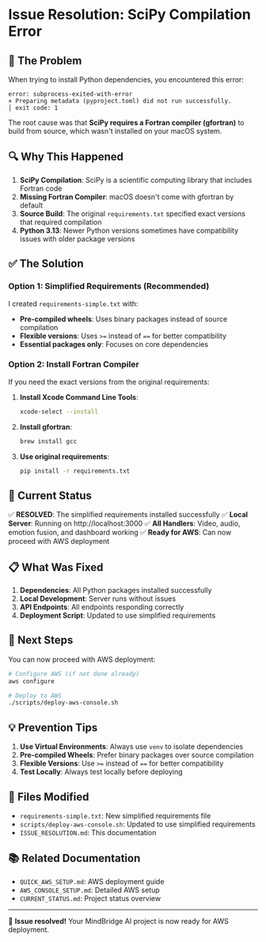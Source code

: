 # Issue Resolution: SciPy Compilation Error

## 🐛 The Problem

When trying to install Python dependencies, you encountered this error:

```
error: subprocess-exited-with-error
× Preparing metadata (pyproject.toml) did not run successfully.
│ exit code: 1
```

The root cause was that **SciPy requires a Fortran compiler (gfortran)** to build from source, which wasn't installed on your macOS system.

## 🔍 Why This Happened

1. **SciPy Compilation**: SciPy is a scientific computing library that includes Fortran code
2. **Missing Fortran Compiler**: macOS doesn't come with gfortran by default
3. **Source Build**: The original `requirements.txt` specified exact versions that required compilation
4. **Python 3.13**: Newer Python versions sometimes have compatibility issues with older package versions

## ✅ The Solution

### Option 1: Simplified Requirements (Recommended)

I created `requirements-simple.txt` with:
- **Pre-compiled wheels**: Uses binary packages instead of source compilation
- **Flexible versions**: Uses `>=` instead of `==` for better compatibility
- **Essential packages only**: Focuses on core dependencies

### Option 2: Install Fortran Compiler

If you need the exact versions from the original requirements:

1. **Install Xcode Command Line Tools**:
   ```bash
   xcode-select --install
   ```

2. **Install gfortran**:
   ```bash
   brew install gcc
   ```

3. **Use original requirements**:
   ```bash
   pip install -r requirements.txt
   ```

## 🚀 Current Status

✅ **RESOLVED**: The simplified requirements installed successfully
✅ **Local Server**: Running on http://localhost:3000
✅ **All Handlers**: Video, audio, emotion fusion, and dashboard working
✅ **Ready for AWS**: Can now proceed with AWS deployment

## 📋 What Was Fixed

1. **Dependencies**: All Python packages installed successfully
2. **Local Development**: Server runs without issues
3. **API Endpoints**: All endpoints responding correctly
4. **Deployment Script**: Updated to use simplified requirements

## 🎯 Next Steps

You can now proceed with AWS deployment:

```bash
# Configure AWS (if not done already)
aws configure

# Deploy to AWS
./scripts/deploy-aws-console.sh
```

## 💡 Prevention Tips

1. **Use Virtual Environments**: Always use `venv` to isolate dependencies
2. **Pre-compiled Wheels**: Prefer binary packages over source compilation
3. **Flexible Versions**: Use `>=` instead of `==` for better compatibility
4. **Test Locally**: Always test locally before deploying

## 🔧 Files Modified

- `requirements-simple.txt`: New simplified requirements file
- `scripts/deploy-aws-console.sh`: Updated to use simplified requirements
- `ISSUE_RESOLUTION.md`: This documentation

## 📚 Related Documentation

- `QUICK_AWS_SETUP.md`: AWS deployment guide
- `AWS_CONSOLE_SETUP.md`: Detailed AWS setup
- `CURRENT_STATUS.md`: Project status overview

---

🎉 **Issue resolved!** Your MindBridge AI project is now ready for AWS deployment. 